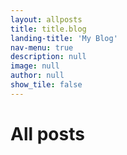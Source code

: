 ```yaml
---
layout: allposts
title: title.blog
landing-title: 'My Blog'
nav-menu: true
description: null
image: null
author: null
show_tile: false
---
```


<h1>All posts</h1>
